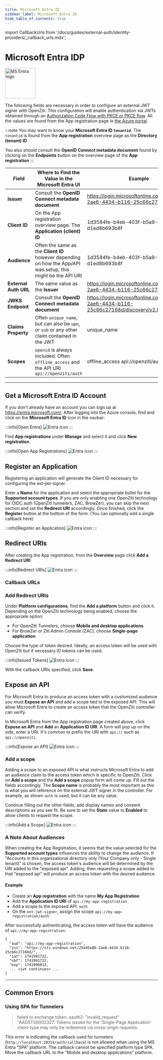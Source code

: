 ```yaml
---
title: Microsoft Entra ID
sidebar_label: Microsoft Entra ID
hide_table_of_contents: true
---
```


import CallbackUrls from '/docs/guides/external-auth/identity-providers/_callback_urls.mdx';

# Microsoft Entra IDP

<img src="/icons/logo-msentra.svg" alt="MS Entra logo" height="100px"/>

The following fields are necessary in order to configure an external JWT signer with OpenZiti. This configuration will
enable authentication via JWTs obtained through an
[Authorization Code Flow with PKCE or PKCE flow](https://oauth.net/2/pkce/). All the values are found from the App 
registration page in [the Azure portal](https://portal.azure.com/).

:::note
You may want to know your **Microsoft Entra ID `tenantid`**. The `tenantid` is found from the **App 
registration** overview page as the **Directory (tenant) ID**

You also should consult the **OpenID Connect metadata document** found by clicking on the **Endpoints** button 
on the overview page of the **App registration**
:::

| Field                 | Where to Find the Value in the Microsoft Entra UI                                                             | Example                                                                                    |
|-----------------------|---------------------------------------------------------------------------------------------------------------|--------------------------------------------------------------------------------------------|
| **Issuer**            | Consult the **OpenID Connect metadata document**                                                              | https://login.microsoftonline.com/23f45e36-2ae6-4434-b116-25c66c27168d/v2.0                |
| **Client ID**         | On the App registration overview page. The **Application (client) ID**                                        | 1d3584fe-b4eb-403f-b5a9-d1ed8b693b8f                                                       |
| **Audience**          | Often the same as the **Client ID** however depending on how the App/API was setup, this might be the API URI | 1d3584fe-b4eb-403f-b5a9-d1ed8b693b8f                                                       |
| **External Auth URL** | The same value as the **Issuer**                                                                              | https://login.microsoftonline.com/23f45e36-2ae6-4434-b116-25c66c27168d/v2.0                | 
| **JWKS Endpoint**     | Consult the **OpenID Connect metadata document**                                                              | https://login.microsoftonline.com/23f45e36-2ae6-4434-b116-25c66c27168d/discovery/v2.0/keys | 
| **Claims Property**   | Often `unique_name`, but can also be `upn`, or `sub` or any other claim contained in the JWT                  | unique_name                                                                                |
| **Scopes**            | `openid` is always included. Often `offline_access` and the API URI `api://openziti/auth`                     | offline_access api://openziti/auth                                                         |

---

## Get a Microsoft Entra ID Account

If you don't already have an account you can sign up at https://entra.microsoft.com/. After logging into the Azure 
console, find and click on the **Microsoft Entra ID** icon in the navbar:

:::info[Open Entra]
![Entra icon](/img/idps/msentra/open-entra.jpg)
:::

Find **App registrations** under **Manage** and select it and click **New registration**.

:::info[Open App Registrations]
![Entra icon](/img/idps/msentra/new-registration.png)
:::

## Register an Application

Registering an application will generate the Client ID necessary for configuring the ext-jwt-signer. 

Enter a **Name** for the application and select the appropriate bullet for the **Supported account types**. If you 
are only enabling one OpenZiti technology for OIDC auth (OpenZiti tunnelers, ZAC, BrowZer), you can skip the next 
section and set the **Redirect URI** accordingly. Once finished, click the **Register** button at the bottom of the 
form. (You can optionally add a single callback here)

:::info[Register an Application]
![Entra icon](/img/idps/msentra/register-app.png)
:::

## Redirect URIs

After creating the App registration, from the **Overview** page click **Add a Redirect URI**

:::info[Redirect URIs]
![Entra icon](/img/idps/msentra/add-redirect-uris.png)
:::

### Callback URLs

<CallbackUrls/>

### Add Redirect URIs

Under **Platform configurations**, find the **Add a platform** button and click it. Depending on the OpenZiti technology 
being enabled, choose the appropriate option:
* For OpenZiti Tunnelers, choose **Mobile and desktop applications**
* For BrowZer or Ziti Admin Console (ZAC), choose **Single-page application**

Choose the type of token desired. Ideally, an access token will be used with OpenZiti but if necessary ID tokens can be
used.

:::info[Issued Tokens]
![Entra icon](/img/idps/msentra/issued-tokens.png)
:::

With the callback URIs specified, click **Save**.

## Expose an API

For Microsoft Entra to produce an access token with a customized audience you must **Expose an API** and add a scope tied 
to the exposed API. This will allow Microsoft Entra to create an access token that the OpenZiti controller can verify.

In Microsoft Entra from the App registration page created above, click **Expose an API** and **Add** an **Application ID 
URI**. A form will pop up on the side, enter a URI. It's common to prefix the URI with `api://` such as `api://openziti`.

:::info[Expose an API]
![Entra icon](/img/idps/msentra/expose-api-add-uri.png)
:::

### Add a scope

Adding a scope to an exposed API is what instructs Microsoft Entra to add an audience claim to the access token 
which is specific to OpenZiti. Click on **Add a scope** and the **Add a scope** popup form will come up. Fill out the 
fields accordingly. The **Scope name** is probably the most important as this is what you will reference on the 
external JWT signer in the controller. For example, as shown `auth` is used, but it can be any value.

Continue filling out the other fields, add display names and consent descriptions as you see fit. Be sure to set the 
**State** value to **Enabled** to allow clients to request the scope.

:::info[Add a Scope]
![Entra icon](/img/idps/msentra/add-api-scope.png)
:::

### A Note About Audiences

When creating the App Registration, it seems that the value selected for the **Supported account types** influences 
the ability to change the audience. If "Accounts in this organizational directory only (Your Company only - 
Single tenant)" is chosen, the access token's audience will be determined by the URI added to the "exposed api". 
Adding, then requesting a scope added to that "exposed api" will produce an access token with the desired audience.

#### Example

* Create an **App registration** with the name **My App Registration**
* Add the **Application ID URI** of `api://my-app-registration`
* Add a scope to the exposed API: `auth`
* On the `ext-jwt-signer`, assign the scope `api://my-app-registration/auth`

After successfully authenticating, the access token will have the audience of `api://my-app-registration`:
```text
{
  "aud": "api://my-app-registration",
  "iss": "https://sts.windows.net/25445e86-2ae6-4434-b116-25c66c27168d/",
  "iat": 1741991722,
  "nbf": 1741991722,
  "exp": 1741996813,
  ... <jwt continues> ...
}
```

---

## Common Errors

### Using SPA for Tunnelers

> failed to exchange token: oauth2: "invalid_request" "AADSTS9002327: Tokens issued for the 'Single-Page Application' 
> client-type may only be redeemed via cross-origin requests.

This error is indicating the callback used for tunnelers (`http://localhost:20314/auth/callback`) is not allowed when 
using the MS Entra "SPA" platform. The callback cannot be specified platform type SPA. Move the callback URL to the 
"Mobile and desktop applications" platform.





